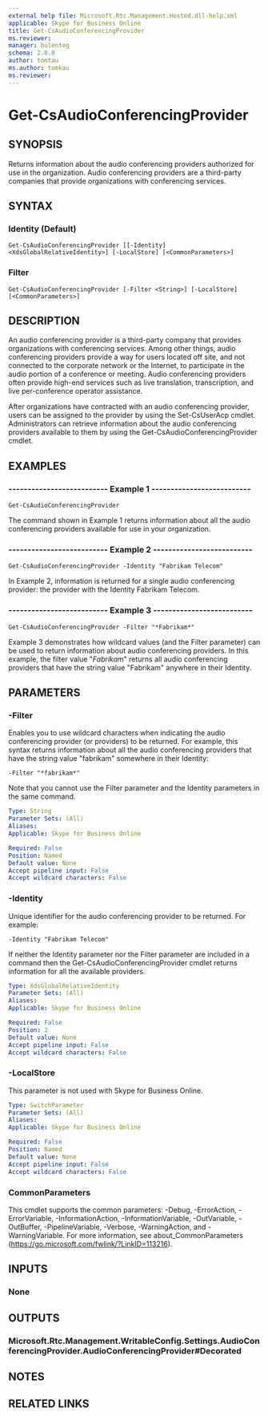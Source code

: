```yaml
---
external help file: Microsoft.Rtc.Management.Hosted.dll-help.xml
applicable: Skype for Business Online
title: Get-CsAudioConferencingProvider
ms.reviewer: 
manager: bulenteg
schema: 2.0.0
author: tomtau
ms.author: tomkau
ms.reviewer:
---
```


# Get-CsAudioConferencingProvider

## SYNOPSIS
Returns information about the audio conferencing providers authorized for use in the organization.
Audio conferencing providers are a third-party companies that provide organizations with conferencing services.

## SYNTAX

### Identity (Default)
```
Get-CsAudioConferencingProvider [[-Identity] <XdsGlobalRelativeIdentity>] [-LocalStore] [<CommonParameters>]
```

### Filter
```
Get-CsAudioConferencingProvider [-Filter <String>] [-LocalStore] [<CommonParameters>]
```

## DESCRIPTION
An audio conferencing provider is a third-party company that provides organizations with conferencing services.
Among other things, audio conferencing providers provide a way for users located off site, and not connected to the corporate network or the Internet, to participate in the audio portion of a conference or meeting.
Audio conferencing providers often provide high-end services such as live translation, transcription, and live per-conference operator assistance.

After organizations have contracted with an audio conferencing provider, users can be assigned to the provider by using the Set-CsUserAcp cmdlet.
Administrators can retrieve information about the audio conferencing providers available to them by using the Get-CsAudioConferencingProvider cmdlet.

## EXAMPLES

### -------------------------- Example 1 --------------------------
```
Get-CsAudioConferencingProvider
```

The command shown in Example 1 returns information about all the audio conferencing providers available for use in your organization.

### -------------------------- Example 2 --------------------------
```
Get-CsAudioConferencingProvider -Identity "Fabrikam Telecom"
```

In Example 2, information is returned for a single audio conferencing provider: the provider with the Identity Fabrikam Telecom.

### -------------------------- Example 3 --------------------------
```
Get-CsAudioConferencingProvider -Filter "*Fabrikam*"
```

Example 3 demonstrates how wildcard values (and the Filter parameter) can be used to return information about audio conferencing providers.
In this example, the filter value "*Fabrikam*" returns all audio conferencing providers that have the string value "Fabrikam" anywhere in their Identity.


## PARAMETERS

### -Filter
Enables you to use wildcard characters when indicating the audio conferencing provider (or providers) to be returned.
For example, this syntax returns information about all the audio conferencing providers that have the string value "fabrikam" somewhere in their Identity:

`-Filter "*fabrikam*"`

Note that you cannot use the Filter parameter and the Identity parameters in the same command.

```yaml
Type: String
Parameter Sets: (All)
Aliases: 
Applicable: Skype for Business Online

Required: False
Position: Named
Default value: None
Accept pipeline input: False
Accept wildcard characters: False
```

### -Identity
Unique identifier for the audio conferencing provider to be returned.
For example:

`-Identity "Fabrikam Telecom"`

If neither the Identity parameter nor the Filter parameter are included in a command then the Get-CsAudioConferencingProvider cmdlet returns information for all the available providers.

```yaml
Type: XdsGlobalRelativeIdentity
Parameter Sets: (All)
Aliases: 
Applicable: Skype for Business Online

Required: False
Position: 2
Default value: None
Accept pipeline input: False
Accept wildcard characters: False
```

### -LocalStore
This parameter is not used with Skype for Business Online.

```yaml
Type: SwitchParameter
Parameter Sets: (All)
Aliases: 
Applicable: Skype for Business Online

Required: False
Position: Named
Default value: None
Accept pipeline input: False
Accept wildcard characters: False
```

### CommonParameters
This cmdlet supports the common parameters: -Debug, -ErrorAction, -ErrorVariable, -InformationAction, -InformationVariable, -OutVariable, -OutBuffer, -PipelineVariable, -Verbose, -WarningAction, and -WarningVariable. For more information, see about_CommonParameters (https://go.microsoft.com/fwlink/?LinkID=113216).


## INPUTS

### None


## OUTPUTS

### Microsoft.Rtc.Management.WritableConfig.Settings.AudioConferencingProvider.AudioConferencingProvider#Decorated


## NOTES


## RELATED LINKS

